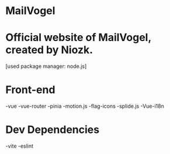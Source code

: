 # MailVogel
Official website of MailVogel, created by Niozk.
=============

[used package manager: node.js]

Front-end
========
-vue
-vue-router
-pinia
-motion.js
-flag-icons
-splide.js
-Vue-i18n

Dev Dependencies
========
-vite
-eslint